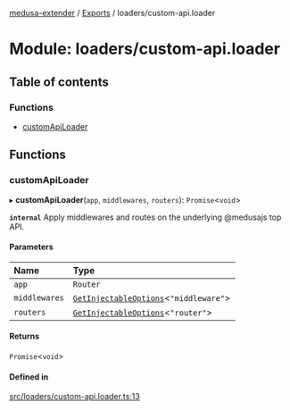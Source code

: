 [medusa-extender](../README.md) / [Exports](../modules.md) / loaders/custom-api.loader

# Module: loaders/custom-api.loader

## Table of contents

### Functions

- [customApiLoader](loaders_custom_api_loader.md#customapiloader)

## Functions

### customApiLoader

▸ **customApiLoader**(`app`, `middlewares`, `routers`): `Promise`<`void`\>

**`internal`**
Apply middlewares and routes on the underlying @medusajs top API.

#### Parameters

| Name | Type |
| :------ | :------ |
| `app` | `Router` |
| `middlewares` | [`GetInjectableOptions`](core_types.md#getinjectableoptions)<``"middleware"``\> |
| `routers` | [`GetInjectableOptions`](core_types.md#getinjectableoptions)<``"router"``\> |

#### Returns

`Promise`<`void`\>

#### Defined in

[src/loaders/custom-api.loader.ts:13](https://github.com/adrien2p/medusa-extender/blob/9478406/src/loaders/custom-api.loader.ts#L13)
